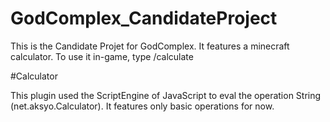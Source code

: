 # GodComplex_CandidateProject

This is the Candidate Projet for GodComplex. It features a minecraft calculator. To use it in-game, type /calculate

#Calculator

This plugin used the ScriptEngine of JavaScript to eval the operation String (net.aksyo.Calculator). It features only basic operations for now.
